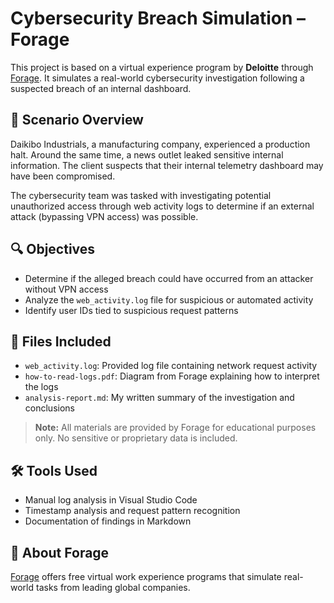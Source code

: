 # Cybersecurity Breach Simulation – Forage

This project is based on a virtual experience program by **Deloitte** through [Forage](https://www.theforage.com/). It simulates a real-world cybersecurity investigation following a suspected breach of an internal dashboard.

## 🧩 Scenario Overview

Daikibo Industrials, a manufacturing company, experienced a production halt. Around the same time, a news outlet leaked sensitive internal information. The client suspects that their internal telemetry dashboard may have been compromised.

The cybersecurity team was tasked with investigating potential unauthorized access through web activity logs to determine if an external attack (bypassing VPN access) was possible.

## 🔍 Objectives

- Determine if the alleged breach could have occurred from an attacker without VPN access
- Analyze the `web_activity.log` file for suspicious or automated activity
- Identify user IDs tied to suspicious request patterns

## 📂 Files Included

- `web_activity.log`: Provided log file containing network request activity  
- `how-to-read-logs.pdf`: Diagram from Forage explaining how to interpret the logs  
- `analysis-report.md`: My written summary of the investigation and conclusions  

> **Note:** All materials are provided by Forage for educational purposes only. No sensitive or proprietary data is included.

## 🛠️ Tools Used

- Manual log analysis in Visual Studio Code  
- Timestamp analysis and request pattern recognition  
- Documentation of findings in Markdown

## 🔗 About Forage

[Forage](https://www.theforage.com/) offers free virtual work experience programs that simulate real-world tasks from leading global companies.
